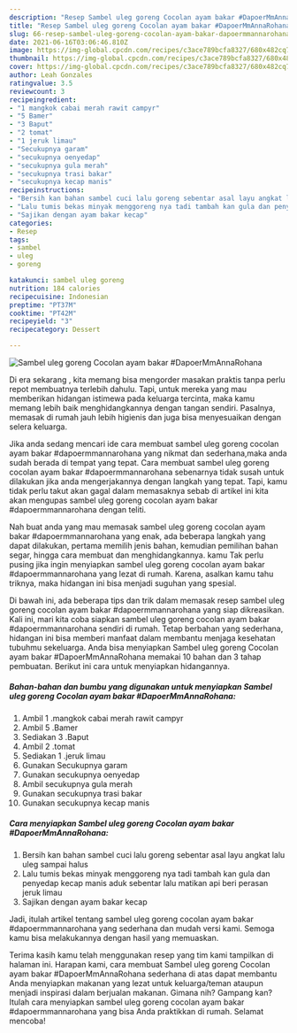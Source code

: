 ```yaml
---
description: "Resep Sambel uleg goreng Cocolan ayam bakar #DapoerMmAnnaRohana yang lezat Untuk Jualan"
title: "Resep Sambel uleg goreng Cocolan ayam bakar #DapoerMmAnnaRohana yang lezat Untuk Jualan"
slug: 66-resep-sambel-uleg-goreng-cocolan-ayam-bakar-dapoermmannarohana-yang-lezat-untuk-jualan
date: 2021-06-16T03:06:46.810Z
image: https://img-global.cpcdn.com/recipes/c3ace789bcfa8327/680x482cq70/sambel-uleg-goreng-cocolan-ayam-bakar-dapoermmannarohana-foto-resep-utama.jpg
thumbnail: https://img-global.cpcdn.com/recipes/c3ace789bcfa8327/680x482cq70/sambel-uleg-goreng-cocolan-ayam-bakar-dapoermmannarohana-foto-resep-utama.jpg
cover: https://img-global.cpcdn.com/recipes/c3ace789bcfa8327/680x482cq70/sambel-uleg-goreng-cocolan-ayam-bakar-dapoermmannarohana-foto-resep-utama.jpg
author: Leah Gonzales
ratingvalue: 3.5
reviewcount: 3
recipeingredient:
- "1 mangkok cabai merah rawit campyr"
- "5 Bamer"
- "3 Baput"
- "2 tomat"
- "1 jeruk limau"
- "Secukupnya garam"
- "secukupnya oenyedap"
- "secukupnya gula merah"
- "secukupnya trasi bakar"
- "secukupnya kecap manis"
recipeinstructions:
- "Bersih kan bahan sambel cuci lalu goreng sebentar asal layu angkat lalu uleg sampai halus"
- "Lalu tumis bekas minyak menggoreng nya tadi tambah kan gula dan penyedap kecap manis aduk sebentar lalu matikan api beri perasan jeruk limau"
- "Sajikan dengan ayam bakar kecap"
categories:
- Resep
tags:
- sambel
- uleg
- goreng

katakunci: sambel uleg goreng 
nutrition: 184 calories
recipecuisine: Indonesian
preptime: "PT37M"
cooktime: "PT42M"
recipeyield: "3"
recipecategory: Dessert

---
```



![Sambel uleg goreng Cocolan ayam bakar #DapoerMmAnnaRohana](https://img-global.cpcdn.com/recipes/c3ace789bcfa8327/680x482cq70/sambel-uleg-goreng-cocolan-ayam-bakar-dapoermmannarohana-foto-resep-utama.jpg)

Di era  sekarang , kita memang bisa mengorder masakan praktis tanpa perlu repot membuatnya terlebih dahulu. Tapi, untuk mereka yang mau memberikan hidangan istimewa pada keluarga tercinta, maka kamu memang lebih baik menghidangkannya dengan tangan sendiri. Pasalnya, memasak di rumah jauh lebih higienis dan juga bisa menyesuaikan dengan selera keluarga.

Jika anda sedang mencari ide cara membuat sambel uleg goreng cocolan ayam bakar #dapoermmannarohana yang nikmat dan sederhana,maka anda sudah berada di tempat yang tepat. Cara membuat sambel uleg goreng cocolan ayam bakar #dapoermmannarohana  sebenarnya tidak susah untuk dilakukan jika anda mengerjakannya dengan langkah yang tepat. Tapi, kamu tidak perlu takut akan gagal dalam memasaknya 
sebab di artikel ini kita akan mengupas sambel uleg goreng cocolan ayam bakar #dapoermmannarohana dengan teliti.  



Nah buat anda yang mau memasak sambel uleg goreng cocolan ayam bakar #dapoermmannarohana yang enak, ada beberapa langkah yang dapat dilakukan, pertama memilih jenis bahan, kemudian pemilihan bahan segar, hingga cara membuat dan menghidangkannya. kamu Tak perlu pusing jika ingin menyiapkan sambel uleg goreng cocolan ayam bakar #dapoermmannarohana yang lezat di rumah. Karena, asalkan kamu  tahu triknya, maka hidangan ini bisa menjadi suguhan yang spesial.

Di bawah ini, ada beberapa tips dan trik dalam memasak resep sambel uleg goreng cocolan ayam bakar #dapoermmannarohana yang siap dikreasikan. Kali ini, mari kita coba siapkan sambel uleg goreng cocolan ayam bakar #dapoermmannarohana sendiri di rumah. Tetap berbahan yang sederhana, hidangan ini bisa memberi manfaat dalam membantu menjaga kesehatan tubuhmu sekeluarga. Anda bisa menyiapkan Sambel uleg goreng Cocolan ayam bakar #DapoerMmAnnaRohana memakai 10 bahan dan 3 tahap pembuatan. Berikut ini cara untuk menyiapkan hidangannya.

<!--inarticleads1-->

##### Bahan-bahan dan bumbu yang digunakan untuk menyiapkan Sambel uleg goreng Cocolan ayam bakar #DapoerMmAnnaRohana:

1. Ambil 1 .mangkok cabai merah rawit campyr
1. Ambil 5 .Bamer
1. Sediakan 3 .Baput
1. Ambil 2 .tomat
1. Sediakan 1 .jeruk limau
1. Gunakan Secukupnya garam
1. Gunakan secukupnya oenyedap
1. Ambil secukupnya gula merah
1. Gunakan secukupnya trasi bakar
1. Gunakan secukupnya kecap manis




<!--inarticleads2-->

##### Cara menyiapkan Sambel uleg goreng Cocolan ayam bakar #DapoerMmAnnaRohana:

1. Bersih kan bahan sambel cuci lalu goreng sebentar asal layu angkat lalu uleg sampai halus
1. Lalu tumis bekas minyak menggoreng nya tadi tambah kan gula dan penyedap kecap manis aduk sebentar lalu matikan api beri perasan jeruk limau
1. Sajikan dengan ayam bakar kecap




Jadi, itulah artikel tentang  sambel uleg goreng cocolan ayam bakar #dapoermmannarohana  yang sederhana dan mudah versi kami. Semoga kamu bisa melakukannya dengan hasil yang memuaskan. 

Terima kasih kamu telah menggunakan resep yang tim kami tampilkan di halaman ini. Harapan kami, cara membuat  Sambel uleg goreng Cocolan ayam bakar #DapoerMmAnnaRohana sederhana di atas dapat membantu Anda menyiapkan makanan yang lezat untuk keluarga/teman ataupun menjadi inspirasi dalam berjualan makanan. Gimana nih? Gampang kan? Itulah cara menyiapkan sambel uleg goreng cocolan ayam bakar #dapoermmannarohana yang bisa Anda praktikkan di rumah. Selamat mencoba!

